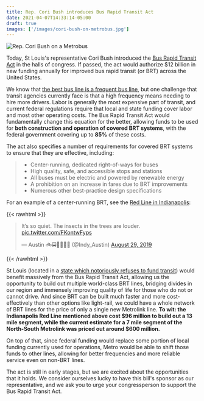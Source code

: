 ```yaml
---
title: Rep. Cori Bush introduces Bus Rapid Transit Act
date: 2021-04-07T14:33:14-05:00
draft: true
images: ['/images/cori-bush-on-metrobus.jpg']
---
```


![Rep. Cori Bush on a Metrobus](/images/cori-bush-on-metrobus.jpg)

Today, St Louis's representative Cori Bush introduced the [Bus Rapid Transit Act](/link-to-come) in the halls of congress. If passed, the act would authorize $12 billion in new funding annually for improved bus rapid transit (or BRT) across the United States. 

We know that [the best bus line is a frequent bus line](/rider-info/frequencies), but one challenge that transit agencies currently face is that a high frequency means needing to hire more drivers. Labor is generally the most expensive part of transit, and current federal regulations require that local and state funding cover labor and most other operating costs. The Bus Rapid Transit Act would fundamentally change this equation for the better, allowing funds to be used for **both construction and operation of covered BRT systems**, with the federal government covering up to **85%** of these costs. 

The act also specifies a number of requirements for covered BRT systems to ensure that they are effective, including:
> - Center-running, dedicated right-of-ways for buses
> - High quality, safe, and accessible stops and stations
> - All buses must be electric and powered by renewable energy
> - A prohibition on an increase in fares due to BRT improvements
> - Numerous other best-practice design specifications

For an example of a center-running BRT, see the [Red Line in Indianapolis](https://thefoxandthecity.com/articles/riding-the-red-line-indianapolis-americas-new-brt-gold-standard):

{{< rawhtml >}}
<blockquote class="twitter-tweet"><p lang="en" dir="ltr">It’s so quiet. The insects in the trees are louder. <a href="https://t.co/FKontwFyps">pic.twitter.com/FKontwFyps</a></p>&mdash; Austin 🚲🚍🚊🌆🏳️‍🌈 (@Indy_Austin) <a href="https://twitter.com/Indy_Austin/status/1167185026284474370?ref_src=twsrc%5Etfw">August 29, 2019</a></blockquote> <script async src="https://platform.twitter.com/widgets.js" charset="utf-8"></script> 
{{< /rawhtml >}}


St Louis (located in a [state which notoriously refuses to fund transit](https://ridesmts.org/transit-funding/)) would benefit massively from the Bus Rapid Transit Act, allowing us the opportunity to build out multiple world-class BRT lines, bridging divides in our region and immensely improving quality of life for those who do not or cannot drive. And since BRT can be built much faster and more cost-effectively than other options like light-rail, we could have a whole network of BRT lines for the price of only a single new Metrolink line. **To wit: the Indianapolis Red Line mentioned above cost $96 million to build out a 13 mile segment, while the current estimate for a 7 mile segment of the North-South Metrolink was priced out around $600 million.**

On top of that, since federal funding would replace some portion of local funding currently used for operations, Metro would be able to shift those funds to other lines, allowing for better frequencies and more reliable service even on non-BRT lines.

The act is still in early stages, but we are excited about the opportunities that it holds. We consider ourselves lucky to have this bill's sponsor as our representative, and we ask you to urge your congressperson to support the Bus Rapid Transit Act.